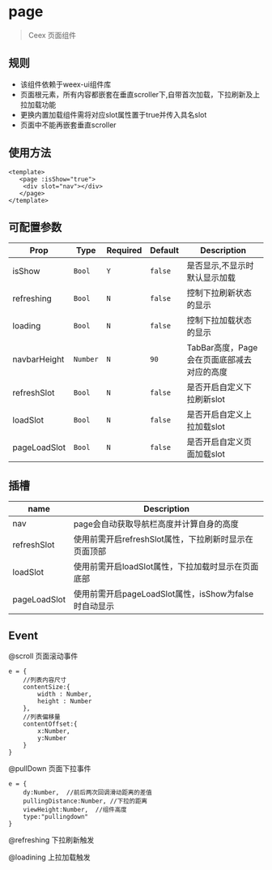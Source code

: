 # page

 > Ceex 页面组件
 
## 规则
- 该组件依赖于weex-ui组件库
- 页面根元素，所有内容都嵌套在垂直scroller下,自带首次加载，下拉刷新及上拉加载功能
- 更换内置加载组件需将对应slot属性置于true并传入具名slot
- 页面中不能再嵌套垂直scroller

## 使用方法
```vue
<template>
   <page :isShow="true">
   	<div slot="nav"></div>
   </page>
</template>
```

## 可配置参数
| Prop | Type | Required | Default | Description |
|------|------|----------|---------|-------------|
| isShow | `Bool` |`Y`| `false` | 是否显示,不显示时默认显示加载|
| refreshing | `Bool` |`N`| `false` | 控制下拉刷新状态的显示 |
| loading | `Bool` |`N`| `false` | 控制下拉加载状态的显示 |
| navbarHeight | `Number` |`N`| `90` | TabBar高度，Page会在页面底部减去对应的高度 |
| refreshSlot | `Bool` |`N`| `false` | 是否开启自定义下拉刷新slot |
| loadSlot | `Bool` |`N`| `false` | 是否开启自定义上拉加载slot |
| pageLoadSlot | `Bool` |`N`| `false` | 是否开启自定义页面加载slot |

## 插槽
| name | Description |
|------|-------------|
| nav | page会自动获取导航栏高度并计算自身的高度 |
| refreshSlot | 使用前需开启refreshSlot属性，下拉刷新时显示在页面顶部 |
| loadSlot | 使用前需开启loadSlot属性，下拉加载时显示在页面底部 |
| pageLoadSlot | 使用前需开启pageLoadSlot属性，isShow为false时自动显示 |

## Event
@scroll	页面滚动事件
```
e = {
	//列表内容尺寸
	contentSize:{
		width : Number,
		height : Number
	},
	//列表偏移量
	contentOffset:{
		x:Number,
		y:Number
	}
}
```
@pullDown	页面下拉事件
```
e = {
	dy:Number,	//前后两次回调滑动距离的差值
	pullingDistance:Number,	//下拉的距离
	viewHeight:Number,	//组件高度
	type:"pullingdown"
}
```
@refreshing	下拉刷新触发

@loadining	上拉加载触发